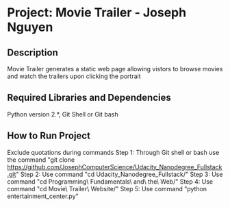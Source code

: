 Project: Movie Trailer - Joseph Nguyen
===================================================

Description
---------------------------------------------------
Movie Trailer generates a static web page allowing 
vistors to browse movies and watch the trailers
upon clicking the portrait

Required Libraries and Dependencies
---------------------------------------------------
Python version 2.*, Git Shell or Git bash

How to Run Project
--------------------------------------------------
Exclude quotations during commands
Step 1: Through Git shell or bash use the command "git clone https://github.com/JosephComputerScience/Udacity_Nanodegree_Fullstack.git"
Step 2: Use command "cd Udacity_Nanodegree_Fullstack/"
Step 3: Use command "cd Programming\ Fundamentals\ and\ the\ Web/"
Step 4: Use command "cd Movie\ Trailer\ Website/"
Step 5: Use command "python entertainment_center.py"

